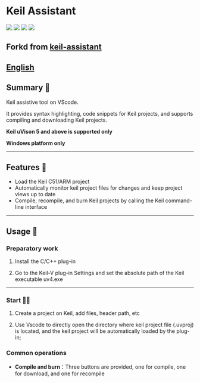 # Keil Assistant

[![](https://vsmarketplacebadge.apphb.com/version/jiyun-tech.keil-vscode.svg)](https://marketplace.visualstudio.com/items?itemName=jiyun-tech.keil-vscode)      [![](https://vsmarketplacebadge.apphb.com/installs/jiyun-tech.keil-vscode.svg)](https://marketplace.visualstudio.com/items?itemName=jiyun-tech.keil-vscode)     [![](https://vsmarketplacebadge.apphb.com/downloads/jiyun-tech.keil-vscode.svg)](https://marketplace.visualstudio.com/items?itemName=jiyun-tech.keil-vscode)     [![](https://vsmarketplacebadge.apphb.com/rating/jiyun-tech.keil-vscode.svg)](https://marketplace.visualstudio.com/items?itemName=jiyun-tech.keil-vscode)

## Forkd from [keil-assistant](https://github.com/github0null/keil-assistant)

## [English](./README_EN.md)

## Summary 📑

Keil assistive tool on VScode.

It provides syntax highlighting, code snippets for Keil projects, and supports compiling and downloading Keil projects.

**Keil uVison 5 and above is supported only**  

**Windows platform only**

***

## Features 🎉

- Load the Keil C51/ARM project
- Automatically monitor keil project files for changes and keep project views up to date
- Compile, recompile, and burn Keil projects by calling the Keil command-line interface

***

## Usage 📖

### Preparatory work

1. Install the C/C++ plug-in
>
2. Go to the Keil-V plug-in Settings and set the absolute path of the Keil executable uv4.exe

***

### Start 🏃‍♀️

1. Create a project on Keil, add files, header path, etc
> 
2. Use Vscode to directly open the directory where keil project file (.uvproj) is located, and the keil project will be automatically loaded by the plug-in;

### Common operations

- **Compile and burn**：Three buttons are provided, one for compile, one for download, and one for recompile